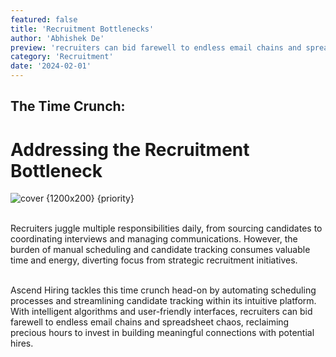 ```yaml
---
featured: false
title: 'Recruitment Bottlenecks'
author: 'Abhishek De'
preview: 'recruiters can bid farewell to endless email chains and spreadsheet chaos, reclaiming precious'
category: 'Recruitment'
date: '2024-02-01'
---
```


## The Time Crunch:

# Addressing the Recruitment Bottleneck

![cover {1200x200} {priority} ](/images/recruitment_bottlenecks.jpeg)

\
Recruiters juggle multiple responsibilities daily, from sourcing candidates to coordinating interviews and managing communications. However, the burden of manual scheduling and candidate tracking consumes valuable time and energy, diverting focus from strategic recruitment initiatives.

\
Ascend Hiring tackles this time crunch head-on by automating scheduling processes and streamlining candidate tracking within its intuitive platform. With intelligent algorithms and user-friendly interfaces, recruiters can bid farewell to endless email chains and spreadsheet chaos, reclaiming precious hours to invest in building meaningful connections with potential hires.
